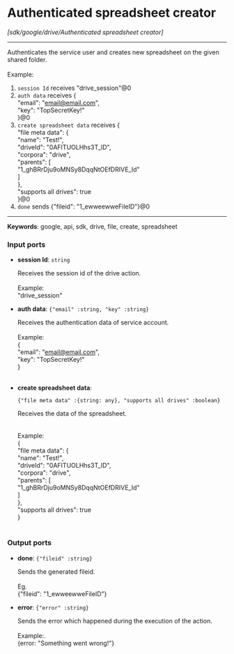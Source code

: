 # Authenticated spreadsheet creator

_[sdk/google/drive/Authenticated spreadsheet creator]_

---

Authenticates the service user and creates new spreadsheet on the given shared folder.<br>
<br>
Example:<br>
1. `session Id` receives "drive_session"@0 <br>
2. `auth data` receives {<br>
  "email": "email@email.com",<br>
  "key": "TopSecretKey!"<br>
}@0 <br>
3. `create spreadsheet data` receives {<br>
  "file meta data": {<br>
    "name": "Test!",<br>
    "driveId": "0AFITUOLHhs3T_ID",<br>
    "corpora": "drive",<br>
    "parents": [<br>
      "1_ghBRrDju9oMNSy8DqqNtOEfDRIVE_Id"<br>
    ]<br>
  },<br>
  "supports all drives": true<br>
}@0<br>
4. `done` sends {"fileid": "1_ewweewweFileID"}@0 <br>

---

__Keywords__: google, api, sdk, drive, file, create, spreadsheet

### Input ports

* __session Id__: ` string `

    Receives the session id of the drive action.<br>
    <br>
    Example: <br>
    "drive_session"<br>


* __auth data__: ` {"email" :string, "key" :string} `

    Receives the authentication data of service account.<br>
    <br>
    Example: <br>
    {<br>
      "email": "email@email.com",<br>
      "key": "TopSecretKey!"<br>
    }<br>
    <br>


* __create spreadsheet data__: 
    ```
    {"file meta data" :{string: any}, "supports all drives" :boolean}
    ```

    Receives the data of the spreadsheet.<br>
    <br>
    <br>
    Example:<br>
    {<br>
      "file meta data": {<br>
        "name": "Test!",<br>
        "driveId": "0AFITUOLHhs3T_ID",<br>
        "corpora": "drive",<br>
        "parents": [<br>
          "1_ghBRrDju9oMNSy8DqqNtOEfDRIVE_Id"<br>
        ]<br>
      },<br>
      "supports all drives": true<br>
    }<br>
    <br>

### Output ports

* __done__: ` {"fileid" :string} `

    Sends the generated fileid.<br>
    <br>
    Eg.<br>
    {"fileid": "1_ewweewweFileID"}<br>


* __error__: ` {"error" :string} `

    Sends the error which happened during the execution of the action.<br>
    <br>
    Example:.<br>
    {error: "Something went wrong!"}<br>

